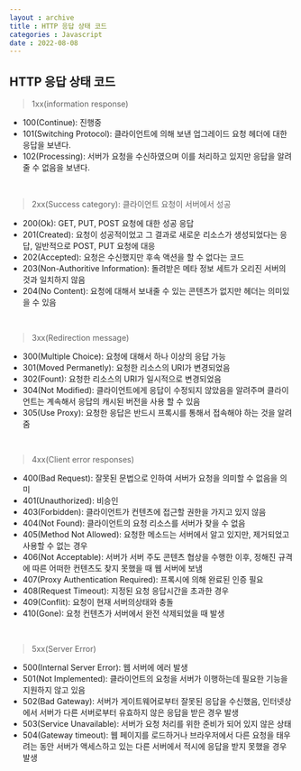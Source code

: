 ```yaml
---
layout : archive
title : HTTP 응답 상태 코드
categories : Javascript
date : 2022-08-08
---
```


## HTTP 응답 상태 코드

> 1xx(information response)

* 100(Continue): 진행중
* 101(Switching Protocol): 클라이언트에 의해 보낸 업그레이드 요청 헤더에 대한 응답을 보낸다.
* 102(Processing): 서버가 요청을 수신하였으며 이를 처리하고 있지만 응답을 알려줄 수 없음을 보낸다.

<br>

> 2xx(Success category): 클라이언트 요청이 서버에서 성공

* 200(Ok): GET, PUT, POST 요청에 대한 성공 응답
* 201(Created): 요청이 성공적이었고 그 결과로 새로운 리소스가 생성되었다는 응답, 일반적으로 POST, PUT 요청에 대응
* 202(Accepted): 요청은 수신했지만 후속 액션을 할 수 없다는 코드
* 203(Non-Authoritive Information): 돌려받은 메타 정보 세트가 오리진 서버의 것과 일치하지 않음
* 204(No Content): 요청에 대해서 보내줄 수 있는 콘텐츠가 없지만 헤더는 의미있을 수 있음

<br>

> 3xx(Redirection message)

* 300(Multiple Choice): 요청에 대해서 하나 이상의 응답 가능
* 301(Moved Permanetly): 요청한 리소스의 URI가 변경되었음
* 302(Fount): 요청한 리소스의 URI가 일시적으로 변경되었음
* 304(Not Modified): 클라이언트에게 응답이 수정되지 않았음을 알려주며 클라이언트는 계속해서 응답의 캐시된 버전을 사용 할 수 있음
* 305(Use Proxy): 요청한 응답은 반드시 프록시를 통해서 접속해야 하는 것을 알려줌

<br>

> 4xx(Client error responses)

* 400(Bad Request): 잘못된 문법으로 인하여 서버가 요청을 의미할 수 없음을 의미
* 401(Unauthorized): 비승인
* 403(Forbidden): 클라이언트가 컨텐츠에 접근할 권한을 가지고 있지 않음
* 404(Not Found): 클라이언트의 요청 리소스를 서버가 찾을 수 없음
* 405(Method Not Allowed): 요청한 메소드는 서버에서 알고 있지만, 제거되었고 사용할 수 없는 경우
* 406(Not Acceptable): 서버가 서버 주도 콘텐츠 협상을 수행한 이후, 정해진 규격에 따른 어떠한 컨텐츠도 찾지 못했을 때 웹 서버에 보냄
* 407(Proxy Authentication Required): 프록시에 의해 완료된 인증 필요
* 408(Request Timeout): 지정된 요청 응답시간을 초과한 경우
* 409(Conflit): 요청이 현재 서버의상태와 충돌
* 410(Gone): 요청 컨텐츠가 서버에서 완전 삭제되었을 때 발생

<br>

> 5xx(Server Error)

* 500(Internal Server Error): 웹 서버에 에러 발생
* 501(Not Implemented): 클라이언트의 요청을 서버가 이행하는데 필요한 기능을 지원하지 않고 있음
* 502(Bad Gateway): 서버가 게이트웨어로부터 잘못된 응답을 수신했음, 인터넷상에서 서버가 다른 서버로부터 유효하지 않은 응답을 받은 경우 발생
* 503(Service Unavailable): 서버가 요청 처리를 위한 준비가 되어 있지 않은 상태
* 504(Gateway timeout): 웹 페이지를 로드하거나 브라우저에서 다른 요청을 태우려는 동안 서버가 액세스하고 있는 다른 서버에서 적시에 응답을 받지 못했을 경우 발생